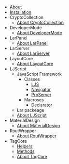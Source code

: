 * [About](/About_LAR.md)
 * [Installation](/Install.md)
 * CryptoCollection
	 * [About CryptoCollection](/CryptoCollection/About_CryptoCollection.md)
 * DeveloperMode
	 * [About DeveloperMode](/DeveloperMode/About_DeveloperMode.md)
 * LarPanel
	 * [About LarPanel](/LarPanel/About_LarPanel.md)
 * LarServer
	 * [About LarServer](/LarServer/About_LarServer.md)
 * LayoutCore
	 * [About LayoutCore](/LayoutCore/About_LayoutCore.md)
 * LJScript
	 * JavaScript Framework
		 * Classes
			 * [LJS](/LJScript/JavaScript_Framework/Classes/LJS.md)
			 * [Navigator](/LJScript/JavaScript_Framework/Classes/Navigator.md)
			 * [ProServer](/LJScript/JavaScript_Framework/Classes/ProServer.md)
		 * Macroses
			 * [Declarator](/LJScript/JavaScript_Framework/Classes/Declarator.md)
	 * Lar packeage
	 * [About LJScript](/LJScript/About_LJScript.md)
 * MaterialDesign
	 * [About MaterialDesign](/MaterialDesign/About_MaterialDesign.md)
 * RoutWrapper
	 * [About RoutWrapper](/RoutWrapper/About_RoutWrapper.md)
 * TagCore
	 * [Helpers](/TagCore/Helpers.md)
	 * [Methods](/TagCore/Methods.md)
	 * [About TagCore](/TagCore/About_TagCore.md)

